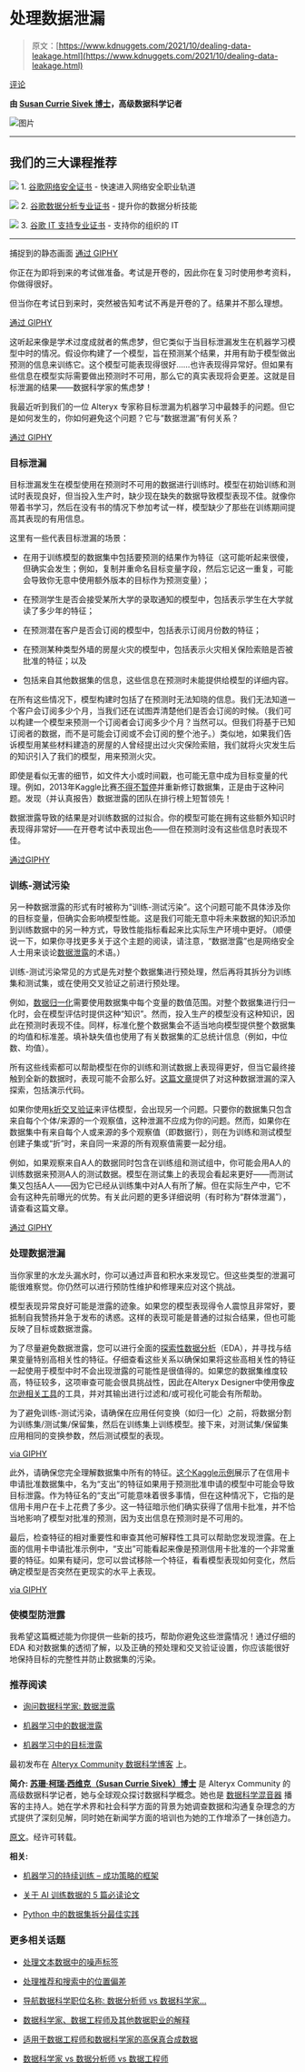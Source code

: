 # 处理数据泄漏

> 原文：[https://www.kdnuggets.com/2021/10/dealing-data-leakage.html](https://www.kdnuggets.com/2021/10/dealing-data-leakage.html)

[评论](#comments)

**由 [Susan Currie Sivek 博士](https://www.linkedin.com/in/ssivek/)，高级数据科学记者**

![图片](../Images/0837488b007543b7781e158aa9753758.png)

* * *

## 我们的三大课程推荐

![](../Images/0244c01ba9267c002ef39d4907e0b8fb.png) 1\. [谷歌网络安全证书](https://www.kdnuggets.com/google-cybersecurity) - 快速进入网络安全职业轨道

![](../Images/e225c49c3c91745821c8c0368bf04711.png) 2\. [谷歌数据分析专业证书](https://www.kdnuggets.com/google-data-analytics) - 提升你的数据分析技能

![](../Images/0244c01ba9267c002ef39d4907e0b8fb.png) 3\. [谷歌 IT 支持专业证书](https://www.kdnuggets.com/google-itsupport) - 支持你的组织的 IT

* * *

捕捉到的静态画面 [通过 GIPHY](https://giphy.com/gifs/cartoonhangover-cartoons-bravestwarriors-etBlg1EQTz6pCzdKmd)

你正在为即将到来的考试做准备。考试是开卷的，因此你在复习时使用参考资料，你做得很好。

但当你在考试日到来时，突然被告知考试不再是开卷的了。结果并不那么理想。

[通过 GIPHY](https://giphy.com/gifs/funny-exam-vXKDrRey28YCY)

这听起来像是学术过度成就者的焦虑梦，但它类似于当目标泄漏发生在机器学习模型中时的情况。假设你构建了一个模型，旨在预测某个结果，并用有助于模型做出预测的信息来训练它。这个模型可能表现得很好……也许表现得异常好。但如果有些信息在模型实际需要做出预测时不可用，那么它的真实表现将会更差。这就是目标泄漏的结果——数据科学家的焦虑梦！

我最近听到我们的一位 Alteryx 专家称目标泄漏为机器学习中最棘手的问题。但它是如何发生的，你如何避免这个问题？它与“数据泄漏”有何关系？

[通过 GIPHY](https://giphy.com/gifs/underground-leak-sprinkler-Nf1O8cYzypC1O)

### 目标泄漏

目标泄漏发生在模型使用在预测时不可用的数据进行训练时。模型在初始训练和测试时表现良好，但当投入生产时，缺少现在缺失的数据导致模型表现不佳。就像你带着书学习，然后在没有书的情况下参加考试一样，模型缺少了那些在训练期间提高其表现的有用信息。

这里有一些代表目标泄漏的场景：

+   在用于训练模型的数据集中包括要预测的结果作为特征（这可能听起来很傻，但确实会发生；例如，复制并重命名目标变量字段，然后忘记这一重复，可能会导致你无意中使用额外版本的目标作为预测变量）；

+   在预测学生是否会接受某所大学的录取通知的模型中，包括表示学生在大学就读了多少年的特征；

+   在预测潜在客户是否会订阅的模型中，包括表示订阅月份数的特征；

+   在预测某种类型外墙的房屋火灾的模型中，包括表示火灾相关保险索赔是否被批准的特征；以及

+   包括来自其他数据集的信息，这些信息在预测时未能提供给模型的详细内容。

在所有这些情况下，模型构建时包括了在预测时无法知晓的信息。我们无法知道一个客户会订阅多少个月，当我们还在试图弄清楚他们是否会订阅的时候。（我们可以构建一个模型来预测一个订阅者会订阅多少个月？当然可以。但我们将基于已知订阅者的数据，而不是可能会订阅或不会订阅的整个池子。）类似地，如果我们告诉模型用某些材料建造的房屋的人曾经提出过火灾保险索赔，我们就将火灾发生后的知识引入了我们的模型，用来预测火灾。

即使是看似无害的细节，如文件大小或时间戳，也可能无意中成为目标变量的代理。例如，2013年Kaggle比赛[不得不暂停](https://www.kaggle.com/c/the-icml-2013-whale-challenge-right-whale-redux/discussion/4865#25839)并重新修订数据集，正是由于这种问题。发现（并认真报告）数据泄露的团队在排行榜上短暂领先！

数据泄露导致的结果是对训练数据的过拟合。你的模型可能在拥有这些额外知识时表现得非常好——在开卷考试中表现出色——但在预测时没有这些信息时表现不佳。

[通过GIPHY](https://giphy.com/gifs/fix-having-leak-hQtlzrmpE0gKY)

### 训练-测试污染

另一种数据泄露的形式有时被称为“训练-测试污染”。这个问题可能不具体涉及你的目标变量，但确实会影响模型性能。这是我们可能无意中将未来数据的知识添加到训练数据中的另一种方式，导致性能指标看起来比实际生产环境中更好。（顺便说一下，如果你寻找更多关于这个主题的阅读，请注意，“数据泄露”也是网络安全人士用来谈论[数据泄露](https://en.wikipedia.org/wiki/Data_breach)的术语。）

训练-测试污染常见的方式是先对整个数据集进行预处理，然后再将其拆分为训练集和测试集，或在使用交叉验证之前进行预处理。

例如，[数据归一化](https://community.alteryx.com/t5/Data-Science/Normalization-Standardization-and-Regularization-in-Alteryx-and/ba-p/733996?utm_content=827583&utm_source=kdn)需要使用数据集中每个变量的数值范围。对整个数据集进行归一化时，会在模型评估时提供这种“知识”。然而，投入生产的模型没有这种知识，因此在预测时表现不佳。同样，标准化整个数据集会不适当地向模型提供整个数据集的均值和标准差。填补缺失值也使用了有关数据集的汇总统计信息（例如，中位数、均值）。

所有这些线索都可以帮助模型在你的训练和测试数据上表现得更好，但当它最终接触到全新的数据时，表现可能不会那么好。[这篇文章](https://machinelearningmastery.com/data-preparation-without-data-leakage/)提供了对这种数据泄漏的深入探索，包括演示代码。

如果你使用[k折交叉验证](https://community.alteryx.com/t5/Data-Science/Holdouts-and-Cross-Validation-Why-the-Data-Used-to-Evaluate-your/ba-p/448982?utm_content=827583&utm_source=kdn)来评估模型，会出现另一个问题。只要你的数据集只包含来自每个个体/来源的一个观察值，这种泄漏不应成为你的问题。然而，如果你在数据集中有来自每个人或来源的多个观察值（即数据行），则在为训练和测试模型创建子集或“折”时，来自同一来源的所有观察值需要一起分组。

例如，如果观察来自A人的数据同时包含在训练组和测试组中，你可能会用A人的训练数据来预测A人的测试数据。模型在测试集上的表现会看起来更好——而测试集又包括A人——因为它已经从训练集中对A人有所了解。但在实际生产中，它不会有这种先前曝光的优势。有关此问题的更多详细说明（有时称为“群体泄漏”），请查看这篇文章。

[通过 GIPHY](https://giphy.com/gifs/xyShS1HDFNNZe)

### 处理数据泄漏

当你家里的水龙头漏水时，你可以通过声音和积水来发现它。但这些类型的泄漏可能很难察觉。你仍然可以进行预防性维护和修理来应对这个挑战。

模型表现异常良好可能是泄露的迹象。如果您的模型表现得令人震惊且非常好，要抵制自我赞扬并急于发布的诱惑。这样的表现可能是普通的过拟合结果，但也可能反映了目标或数据泄露。

为了尽量避免数据泄露，您可以进行全面的[探索性数据分析](https://community.alteryx.com/t5/Data-Science/Adventures-in-Data-Exploratory-Data-Analysis/ba-p/545267?utm_content=827583&utm_source=kdn)（EDA），并寻找与结果变量特别高相关性的特征。仔细查看这些关系以确保如果将这些高相关性的特征一起使用于模型中时不会出现泄露的可能性是很值得的。如果您的数据集维度较高，特征较多，这项审查可能会很具挑战性，因此在Alteryx Designer中使用像[皮尔逊相关工具](https://community.alteryx.com/t5/Alteryx-Designer-Knowledge-Base/Tool-Mastery-Pearson-Correlation/ta-p/388744?utm_content=827583&utm_source=kdn)的工具，并对其输出进行过滤和/或可视化可能会有所帮助。

为了避免训练-测试污染，请确保在应用任何变换（如归一化）之前，将数据分割为训练集/测试集/保留集，然后在训练集上训练模型。接下来，对测试集/保留集应用相同的变换参数，然后测试模型的表现。

[via GIPHY](https://giphy.com/gifs/cartoonhangover-cartoons-bravestwarriors-etBlg1EQTz6pCzdKmd)

此外，请确保您完全理解数据集中所有的特征。[这个Kaggle示例](https://www.kaggle.com/alexisbcook/data-leakage)展示了在信用卡申请批准数据集中，名为“支出”的特征如果用于预测批准申请的模型中可能会导致目标泄露。作为特征名的“支出”可能意味着很多事情，但在这种情况下，它指的是信用卡用户在卡上花费了多少。这一特征暗示他们确实获得了信用卡批准，并不恰当地影响了模型对批准的预测，因为支出信息在预测时是不可用的。

最后，检查特征的相对重要性和审查其他可解释性工具可以帮助您发现泄露。在上面的信用卡申请批准示例中，“支出”可能看起来像是预测信用卡批准的一个非常重要的特征。如果有疑问，您可以尝试移除一个特征，看看模型表现如何变化，然后确定模型是否突然在更现实的水平上表现。

[via GIPHY](https://giphy.com/gifs/season-16-the-simpsons-16x16-xT5LMXBrV5NkVZHKms)

### 使模型防泄露

我希望这篇概述能为你提供一些新的技巧，帮助你避免这些泄露情况！通过仔细的 EDA 和对数据集的透彻了解，以及正确的预处理和交叉验证设置，你应该能很好地保持目标的完整性并防止数据集的污染。

### 推荐阅读

+   [询问数据科学家: 数据泄露](https://insidebigdata.com/2014/11/26/ask-data-scientist-data-leakage/)

+   [机器学习中的数据泄露](https://machinelearningmastery.com/data-leakage-machine-learning/)

+   [机器学习中的目标泄露](https://aiukraine.com/wp-content/uploads/2018/09/12_00-Yuriy-Guts-Target-Leakage-in-Machine-Learning-.pdf)

最初发布在 [Alteryx Community 数据科学博客](https://community.alteryx.com/t5/Data-Science/Dealing-with-Data-Leakage/ba-p/827583?utm_content=827583&utm_source=kdn) 上。

**简介: [苏珊·柯瑞·西维克（Susan Currie Sivek）博士](https://www.linkedin.com/in/ssivek/)** 是 Alteryx Community 的高级数据科学记者，她与全球观众探讨数据科学概念。她也是 [数据科学混音器](https://community.alteryx.com/t5/Data-Science-Mixer/bg-p/mixer?utm_content=733996&utm_source=kdn) 播客的主持人。她在学术界和社会科学方面的背景为她调查数据和沟通复杂理念的方式提供了深刻见解，同时她在新闻学方面的培训也为她的工作增添了一抹创造力。

[原文](https://community.alteryx.com/t5/Data-Science/Dealing-with-Data-Leakage/ba-p/827583?utm_content=827583&utm_source=kdn)。经许可转载。

**相关:**

+   [机器学习的持续训练 – 成功策略的框架](/2021/04/continuous-training-machine-learning.html)

+   [关于 AI 训练数据的 5 篇必读论文](/2020/06/5-essential-papers-ai-training-data.html)

+   [Python 中的数据集拆分最佳实践](/2020/05/dataset-splitting-best-practices-python.html)

### 更多相关话题

+   [处理文本数据中的噪声标签](https://www.kdnuggets.com/2023/04/dealing-noisy-labels-text-data.html)

+   [处理推荐和搜索中的位置偏差](https://www.kdnuggets.com/2023/03/dealing-position-bias-recommendations-search.html)

+   [导航数据科学职位名称: 数据分析师 vs 数据科学家…](https://www.kdnuggets.com/navigating-data-science-job-titles-data-analyst-vs-data-scientist-vs-data-engineer)

+   [数据科学家、数据工程师及其他数据职业的解释](https://www.kdnuggets.com/2021/05/data-scientist-data-engineer-data-careers-explained.html)

+   [适用于数据工程师和数据科学家的高保真合成数据](https://www.kdnuggets.com/2022/tonic-high-fidelity-synthetic-data-engineers-scientists-alike.html)

+   [数据科学家 vs 数据分析师 vs 数据工程师](https://www.kdnuggets.com/2022/01/data-scientist-data-analyst-data-engineer.html)
